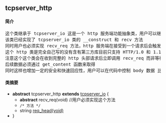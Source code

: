 ## tcpserver_http
#### 简介
<pre>
这个类继承于 tcpserver_io 这是一个 http 服务端功能抽象类，用户可以继承该类来完成一个自己的 http 服务端
该类已经实现了 tcpserver_io 类的 __construct 和 recv 方法
同时用户也必须实现 recv_req 方法，http 服务端在接受到一个请求后会触发这个方法
这个 http 类是完全自己写的没有含有第三方库目前只支持 HTTP/1.0 和 1.1
注意这个这个类会在收到完整的 http 头部请求后立即调用 recv_req 而非等待后续 body 数据
后续数据必须通过 get_content 函数来取得
同时这样也增加一定的安全和快速回应性，用户可以在代码中控制 body 数据 比如 POST 数据大小等不同逻辑的限制
</pre>
#### 类摘要
- **abstract** tcpserver_http **extends** [tcpserver_io](tcpserver_io.md) {
	- **abstract** recv_req(void) //用户必须实现这个方法
	- `/* 方法 */`
	- string [req_head(void)](tcpserver_http.md#req_head)
- }
